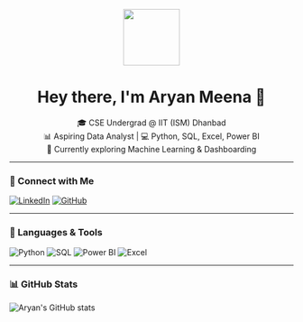 <p align="center">
  <img src="https://media.giphy.com/media/L8K62iTDkzGX6/giphy.gif" width="100"/>
</p>

<h1 align="center">Hey there, I'm Aryan Meena 👋</h1>

<p align="center">
  🎓 CSE Undergrad @ IIT (ISM) Dhanbad <br/>
  📊 Aspiring Data Analyst | 💻 Python, SQL, Excel, Power BI <br/>
  🌱 Currently exploring Machine Learning & Dashboarding <br/>
</p>

---

### 🔗 Connect with Me
[![LinkedIn](https://img.shields.io/badge/LinkedIn-blue?style=for-the-badge&logo=linkedin)](https://www.linkedin.com/in/aryyan/)
[![GitHub](https://img.shields.io/badge/GitHub-black?style=for-the-badge&logo=github)](https://github.com/ARYAND0N)

---

### 🧠 Languages & Tools
![Python](https://img.shields.io/badge/Python-3670A0?style=for-the-badge&logo=python&logoColor=ffdd54)
![SQL](https://img.shields.io/badge/SQL-025E8C?style=for-the-badge&logo=postgresql&logoColor=white)
![Power BI](https://img.shields.io/badge/PowerBI-F2C811?style=for-the-badge&logo=powerbi&logoColor=black)
![Excel](https://img.shields.io/badge/Excel-217346?style=for-the-badge&logo=microsoft-excel&logoColor=white)

---

### 📊 GitHub Stats
![Aryan's GitHub stats](https://github-readme-stats.vercel.app/api?username=ARYAND0N&show_icons=true&theme=tokyonight)
